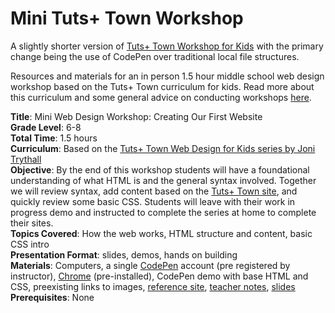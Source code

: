 # Mini Tuts+ Town Workshop
A slightly shorter version of [Tuts+ Town Workshop for Kids](https://github.com/jonitrythall/tutstownworkshop) with the primary change being the use of CodePen over traditional local file structures. 

Resources and materials for an in person 1.5 hour middle school web design workshop based on the Tuts+ Town curriculum for kids. Read more about this curriculum and some general advice on conducting workshops [here](#).

**Title**: Mini Web Design Workshop: Creating Our First Website<br>
**Grade Level**: 6-8<br>
**Total Time**: 1.5 hours<br>
**Curriculum**: Based on the [Tuts+ Town Web Design for Kids
series by Joni Trythall](https://webdesign.tutsplus.com/series/web-design-for-kids--cms-823)<br>
**Objective**: By the end of this workshop students will have a foundational understanding of what HTML is and the general syntax involved. Together we will review syntax, add content based on the [Tuts+ Town site](http://tutsplustown.com/), and quickly review some basic CSS. Students will leave with their work in progress demo and instructed to complete the series at home to complete their sites.<br>
**Topics Covered**: How the web works, HTML structure and content, basic CSS intro<br>
**Presentation Format**: slides, demos, hands on building<br>
**Materials**: Computers, a single [CodePen](http://codepen.io/) account (pre registered by instructor), [Chrome](https://www.google.com/intl/en/chrome/browser/desktop/index.html#brand=CHMB&utm_campaign=en&utm_source=en-ha-na-us-sk&utm_medium=ha) (pre-installed), CodePen demo with base HTML and CSS, preexisting links to images, [reference site](http://tutsplustown.com/reference), [teacher notes](https://github.com/jonitrythall/minitutstownworkshop/blob/master/workshop_notes.md), [slides](https://github.com/jonitrythall/minitutstownworkshop/blob/master/slides-deck.html)<br>
**Prerequisites**: None
